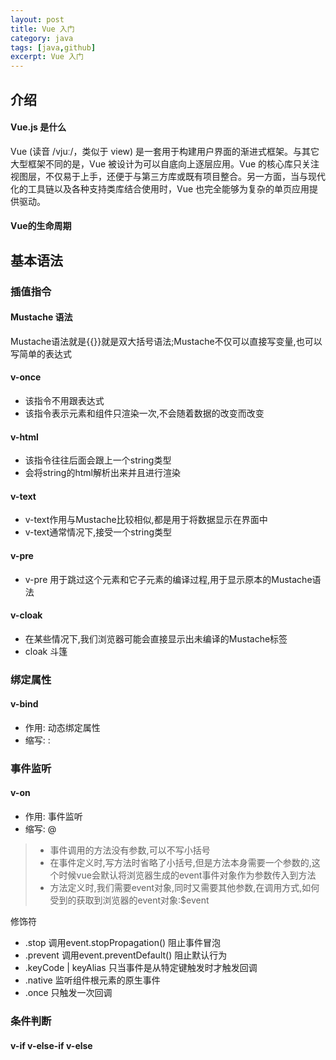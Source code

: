 ```yaml
---
layout: post
title: Vue 入门
category: java
tags: [java,github]
excerpt: Vue 入门
---
```


## 介绍
#### Vue.js 是什么
Vue (读音 /vjuː/，类似于 view) 是一套用于构建用户界面的渐进式框架。与其它大型框架不同的是，Vue 被设计为可以自底向上逐层应用。Vue 的核心库只关注视图层，不仅易于上手，还便于与第三方库或既有项目整合。另一方面，当与现代化的工具链以及各种支持类库结合使用时，Vue 也完全能够为复杂的单页应用提供驱动。

#### Vue的生命周期

## 基本语法

### 插值指令
#### Mustache 语法
Mustache语法就是{{}}就是双大括号语法;Mustache不仅可以直接写变量,也可以写简单的表达式

#### v-once
- 该指令不用跟表达式
- 该指令表示元素和组件只渲染一次,不会随着数据的改变而改变

#### v-html
- 该指令往往后面会跟上一个string类型
- 会将string的html解析出来并且进行渲染

#### v-text
- v-text作用与Mustache比较相似,都是用于将数据显示在界面中
- v-text通常情况下,接受一个string类型

#### v-pre
- v-pre 用于跳过这个元素和它子元素的编译过程,用于显示原本的Mustache语法

#### v-cloak
- 在某些情况下,我们浏览器可能会直接显示出未编译的Mustache标签
- cloak 斗篷

### 绑定属性
#### v-bind
- 作用: 动态绑定属性
- 缩写: :

### 事件监听
#### v-on
- 作用: 事件监听
- 缩写: @

> - 事件调用的方法没有参数,可以不写小括号
> - 在事件定义时,写方法时省略了小括号,但是方法本身需要一个参数的,这个时候vue会默认将浏览器生成的event事件对象作为参数传入到方法
> - 方法定义时,我们需要event对象,同时又需要其他参数,在调用方式,如何受到的获取到浏览器的event对象:$event

修饰符
- .stop 调用event.stopPropagation() 阻止事件冒泡
- .prevent 调用event.preventDefault() 阻止默认行为
- .keyCode | keyAlias 只当事件是从特定键触发时才触发回调
- .native 监听组件根元素的原生事件
- .once 只触发一次回调

### 条件判断
#### v-if v-else-if v-else

#### 